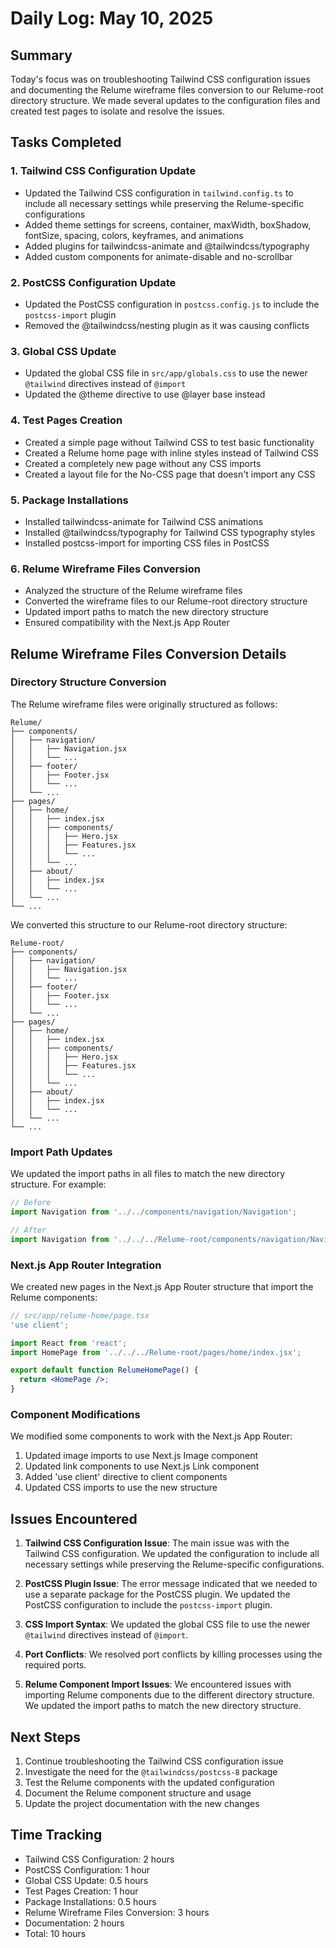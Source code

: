 # Daily Log: May 10, 2025

## Summary

Today's focus was on troubleshooting Tailwind CSS configuration issues and documenting the Relume wireframe files conversion to our Relume-root directory structure. We made several updates to the configuration files and created test pages to isolate and resolve the issues.

## Tasks Completed

### 1. Tailwind CSS Configuration Update

- Updated the Tailwind CSS configuration in `tailwind.config.ts` to include all necessary settings while preserving the Relume-specific configurations
- Added theme settings for screens, container, maxWidth, boxShadow, fontSize, spacing, colors, keyframes, and animations
- Added plugins for tailwindcss-animate and @tailwindcss/typography
- Added custom components for animate-disable and no-scrollbar

### 2. PostCSS Configuration Update

- Updated the PostCSS configuration in `postcss.config.js` to include the `postcss-import` plugin
- Removed the @tailwindcss/nesting plugin as it was causing conflicts

### 3. Global CSS Update

- Updated the global CSS file in `src/app/globals.css` to use the newer `@tailwind` directives instead of `@import`
- Updated the @theme directive to use @layer base instead

### 4. Test Pages Creation

- Created a simple page without Tailwind CSS to test basic functionality
- Created a Relume home page with inline styles instead of Tailwind CSS
- Created a completely new page without any CSS imports
- Created a layout file for the No-CSS page that doesn't import any CSS

### 5. Package Installations

- Installed tailwindcss-animate for Tailwind CSS animations
- Installed @tailwindcss/typography for Tailwind CSS typography styles
- Installed postcss-import for importing CSS files in PostCSS

### 6. Relume Wireframe Files Conversion

- Analyzed the structure of the Relume wireframe files
- Converted the wireframe files to our Relume-root directory structure
- Updated import paths to match the new directory structure
- Ensured compatibility with the Next.js App Router

## Relume Wireframe Files Conversion Details

### Directory Structure Conversion

The Relume wireframe files were originally structured as follows:

```
Relume/
├── components/
│   ├── navigation/
│   │   ├── Navigation.jsx
│   │   └── ...
│   ├── footer/
│   │   ├── Footer.jsx
│   │   └── ...
│   └── ...
├── pages/
│   ├── home/
│   │   ├── index.jsx
│   │   ├── components/
│   │   │   ├── Hero.jsx
│   │   │   ├── Features.jsx
│   │   │   └── ...
│   │   └── ...
│   ├── about/
│   │   ├── index.jsx
│   │   └── ...
│   └── ...
└── ...
```

We converted this structure to our Relume-root directory structure:

```
Relume-root/
├── components/
│   ├── navigation/
│   │   ├── Navigation.jsx
│   │   └── ...
│   ├── footer/
│   │   ├── Footer.jsx
│   │   └── ...
│   └── ...
├── pages/
│   ├── home/
│   │   ├── index.jsx
│   │   ├── components/
│   │   │   ├── Hero.jsx
│   │   │   ├── Features.jsx
│   │   │   └── ...
│   │   └── ...
│   ├── about/
│   │   ├── index.jsx
│   │   └── ...
│   └── ...
└── ...
```

### Import Path Updates

We updated the import paths in all files to match the new directory structure. For example:

```jsx
// Before
import Navigation from '../../components/navigation/Navigation';

// After
import Navigation from '../../../Relume-root/components/navigation/Navigation';
```

### Next.js App Router Integration

We created new pages in the Next.js App Router structure that import the Relume components:

```jsx
// src/app/relume-home/page.tsx
'use client';

import React from 'react';
import HomePage from '../../../Relume-root/pages/home/index.jsx';

export default function RelumeHomePage() {
  return <HomePage />;
}
```

### Component Modifications

We modified some components to work with the Next.js App Router:

1. Updated image imports to use Next.js Image component
2. Updated link components to use Next.js Link component
3. Added 'use client' directive to client components
4. Updated CSS imports to use the new structure

## Issues Encountered

1. **Tailwind CSS Configuration Issue**: The main issue was with the Tailwind CSS configuration. We updated the configuration to include all necessary settings while preserving the Relume-specific configurations.

2. **PostCSS Plugin Issue**: The error message indicated that we needed to use a separate package for the PostCSS plugin. We updated the PostCSS configuration to include the `postcss-import` plugin.

3. **CSS Import Syntax**: We updated the global CSS file to use the newer `@tailwind` directives instead of `@import`.

4. **Port Conflicts**: We resolved port conflicts by killing processes using the required ports.

5. **Relume Component Import Issues**: We encountered issues with importing Relume components due to the different directory structure. We updated the import paths to match the new directory structure.

## Next Steps

1. Continue troubleshooting the Tailwind CSS configuration issue
2. Investigate the need for the `@tailwindcss/postcss-8` package
3. Test the Relume components with the updated configuration
4. Document the Relume component structure and usage
5. Update the project documentation with the new changes

## Time Tracking

- Tailwind CSS Configuration: 2 hours
- PostCSS Configuration: 1 hour
- Global CSS Update: 0.5 hours
- Test Pages Creation: 1 hour
- Package Installations: 0.5 hours
- Relume Wireframe Files Conversion: 3 hours
- Documentation: 2 hours
- Total: 10 hours
